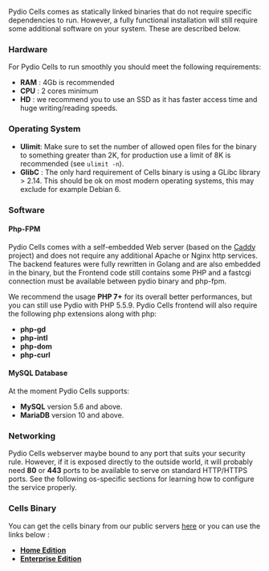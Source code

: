 Pydio Cells comes as statically linked binaries that do not require specific dependencies to run. However, a fully functional installation will still require some additional software on your system. These are described below.

### Hardware

For Pydio Cells to run smoothly you should meet the following requirements:

* **RAM** : 4Gb is recommended
* **CPU** : 2 cores minimum
* **HD**  : we recommend you to use an SSD as it has faster access time and huge writing/reading speeds.

### Operating System

* **Ulimit**: Make sure to set the number of allowed open files for the binary to something greater than 2K, for production use a limit of 8K is recommended (see `ulimit -n`).
* **GlibC** : The only hard requirement of Cells binary is using a GLibc library > 2.14. This should be ok on most modern operating systems, this may exclude for example Debian 6.

### Software

#### Php-FPM

Pydio Cells comes with a self-embedded Web server (based on the [Caddy](https://caddyserver.com/docs) project) and does not require any additional Apache or Nginx http services. The backend features were fully rewritten in Golang and are also embedded in the binary, but the Frontend code still contains some PHP and a fastcgi connection must be available between pydio binary and php-fpm.

We recommend the usage **PHP 7+** for its overall better performances, but you can still use Pydio with PHP 5.5.9. Pydio Cells frontend will also require the following php extensions along with php:

* **php-gd**
* **php-intl**
* **php-dom**
* **php-curl**

#### MySQL Database

At the moment Pydio Cells supports:

* **MySQL** version 5.6 and above.
* **MariaDB** version 10 and above.

### Networking

Pydio Cells webserver maybe bound to any port that suits your security rule. However, if it is exposed directly to the outside world, it will probably need **80** or **443** ports to be available to serve on standard HTTP/HTTPS ports. See the following os-specific sections for learning how to configure the service properly.


### Cells Binary

You can get the cells binary from our public servers [here](https://download.pydio.com/pub/)
or you can use the links below :

* **[Home Edition](https://download.pydio.com/pub/cells/release/0.9.1/linux-amd64/cells)**
* **[Enterprise Edition](https://download.pydio.com/pub/cells-enterprise/release/0.9.1/linux-amd64/cells-enterprise)**
